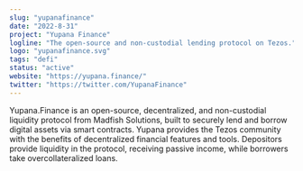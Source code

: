 ```yaml
---
slug: "yupanafinance"
date: "2022-8-31"
project: "Yupana Finance"
logline: "The open-source and non-custodial lending protocol on Tezos."
logo: "yupanafinance.svg"
tags: "defi"
status: "active"
website: "https://yupana.finance/"
twitter: "https://twitter.com/YupanaFinance"
---
```


Yupana.Finance is an open-source, decentralized, and non-custodial liquidity protocol from Madfish Solutions, built to securely lend and borrow digital assets via smart contracts. Yupana provides the Tezos community with the benefits of decentralized financial features and tools. Depositors provide liquidity in the protocol, receiving passive income, while borrowers take overcollateralized loans.
